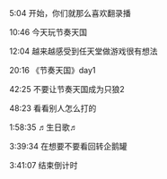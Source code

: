 5:04 开始，你们就那么喜欢翻录播

10:46 今天玩节奏天国

12:04 越来越感受到任天堂做游戏很有想法

20:16 《节奏天国》day1

42:25 不要让节奏天国成为只狼2

48:23 看看别人怎么打的

1:58:35 ♬生日歌♬

3:39:34 在想要不要看回转企鹅罐

3:41:07 结束倒计时